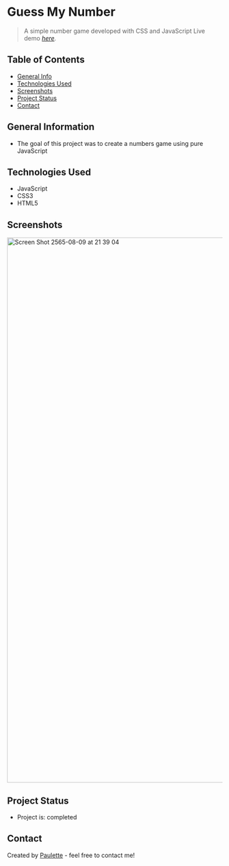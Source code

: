 # Guess My Number

> A simple number game developed with CSS and JavaScript
> Live demo [_here_](https://my-numbers-game.netlify.app/).

## Table of Contents
* [General Info](#general-information)
* [Technologies Used](#technologies-used)
* [Screenshots](#screenshots)
* [Project Status](#project-status)
* [Contact](#contact)


## General Information
<ul><li>The goal of this project was to create a numbers game using pure JavaScript </li></ul>


## Technologies Used
<ul>
  <li>JavaScript</li>
  <li>CSS3</li>
  <li>HTML5</li>
  </ul>




## Screenshots

<img width="1273" alt="Screen Shot 2565-08-09 at 21 39 04" src="https://user-images.githubusercontent.com/96970580/183649083-2d4cbd60-eebb-429a-a59c-92dbe3e11f9d.png">





## Project Status
<ul>
<li>Project is: completed</li></ul>





## Contact
Created by [Paulette](https://pzf.netlify.app/) - feel free to contact me!



